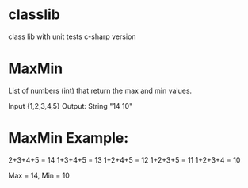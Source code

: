 # classlib
class lib with unit tests c-sharp version

# MaxMin

List of numbers (int) that return the max and min values. 

Input {1,2,3,4,5}
Output: String "14 10"

# MaxMin Example:
2+3+4+5 = 14
1+3+4+5 = 13
1+2+4+5 = 12
1+2+3+5 = 11
1+2+3+4 = 10

Max = 14, Min = 10
